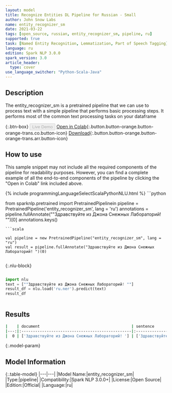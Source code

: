 ```yaml
---
layout: model
title: Recognize Entities DL Pipeline for Russian - Small
author: John Snow Labs
name: entity_recognizer_sm
date: 2021-03-22
tags: [open_source, russian, entity_recognizer_sm, pipeline, ru]
supported: true
task: [Named Entity Recognition, Lemmatization, Part of Speech Tagging]
language: ru
edition: Spark NLP 3.0.0
spark_version: 3.0
article_header:
  type: cover
use_language_switcher: "Python-Scala-Java"
---
```


## Description

The entity_recognizer_sm is a pretrained pipeline that we can use to process text with a simple pipeline that performs basic processing steps.
         It performs most of the common text processing tasks on your dataframe

{:.btn-box}
<button class="button button-orange" disabled>Live Demo</button>
[Open in Colab](https://colab.research.google.com/github/JohnSnowLabs/spark-nlp-workshop/blob/2da56c087da53a2fac1d51774d49939e05418e57/jupyter/annotation/english/explain-document-dl/Explain%20Document%20DL.ipynb){:.button.button-orange.button-orange-trans.co.button-icon}
[Download](https://s3.amazonaws.com/auxdata.johnsnowlabs.com/public/models/entity_recognizer_sm_ru_3.0.0_3.0_1616441765899.zip){:.button.button-orange.button-orange-trans.arr.button-icon}

## How to use

This sample snippet may not include all the required components of the pipeline for readability purposes. However, you can find a complete example of all the end-to-end components of the pipeline by clicking the "Open in Colab" link included above.




<div class="tabs-box" markdown="1">
{% include programmingLanguageSelectScalaPythonNLU.html %}
```python

from sparknlp.pretrained import PretrainedPipelinein
pipeline = PretrainedPipeline('entity_recognizer_sm', lang = 'ru')
annotations =  pipeline.fullAnnotate(""Здравствуйте из Джона Снежных Лабораторий! "")[0]
annotations.keys()

```
```scala

val pipeline = new PretrainedPipeline("entity_recognizer_sm", lang = "ru")
val result = pipeline.fullAnnotate("Здравствуйте из Джона Снежных Лабораторий! ")(0)


```

{:.nlu-block}
```python

import nlu
text = [""Здравствуйте из Джона Снежных Лабораторий! ""]
result_df = nlu.load('ru.ner').predict(text)
result_df
    
```
</div>

## Results

```bash
|    | document                                        | sentence                                       | token                                                      | embeddings                   | ner                                   | entities                       |
|---:|:------------------------------------------------|:-----------------------------------------------|:-----------------------------------------------------------|:-----------------------------|:--------------------------------------|:-------------------------------|
|  0 | ['Здравствуйте из Джона Снежных Лабораторий! '] | ['Здравствуйте из Джона Снежных Лабораторий!'] | ['Здравствуйте', 'из', 'Джона', 'Снежных', 'Лабораторий!'] | [[0.0, 0.0, 0.0, 0.0,.,...]] | ['O', 'O', 'B-PER', 'I-PER', 'I-PER'] | ['Джона Снежных Лабораторий!'] |
```

{:.model-param}
## Model Information

{:.table-model}
|---|---|
|Model Name:|entity_recognizer_sm|
|Type:|pipeline|
|Compatibility:|Spark NLP 3.0.0+|
|License:|Open Source|
|Edition:|Official|
|Language:|ru|